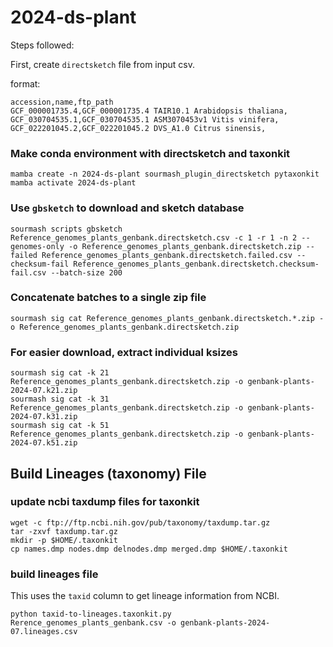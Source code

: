 # 2024-ds-plant

Steps followed:

First, create `directsketch` file from input csv.

format:
```
accession,name,ftp_path
GCF_000001735.4,GCF_000001735.4 TAIR10.1 Arabidopsis thaliana,
GCF_030704535.1,GCF_030704535.1 ASM3070453v1 Vitis vinifera,
GCF_022201045.2,GCF_022201045.2 DVS_A1.0 Citrus sinensis,
```

### Make conda environment with directsketch and taxonkit

```
mamba create -n 2024-ds-plant sourmash_plugin_directsketch pytaxonkit
mamba activate 2024-ds-plant
```

### Use `gbsketch` to download and sketch database

```
sourmash scripts gbsketch Reference_genomes_plants_genbank.directsketch.csv -c 1 -r 1 -n 2 --genomes-only -o Reference_genomes_plants_genbank.directsketch.zip --failed Reference_genomes_plants_genbank.directsketch.failed.csv --checksum-fail Reference_genomes_plants_genbank.directsketch.checksum-fail.csv --batch-size 200
```

### Concatenate batches to a single zip file
```
sourmash sig cat Reference_genomes_plants_genbank.directsketch.*.zip -o Reference_genomes_plants_genbank.directsketch.zip
```

### For easier download, extract individual ksizes

```
sourmash sig cat -k 21 Reference_genomes_plants_genbank.directsketch.zip -o genbank-plants-2024-07.k21.zip
sourmash sig cat -k 31 Reference_genomes_plants_genbank.directsketch.zip -o genbank-plants-2024-07.k31.zip
sourmash sig cat -k 51 Reference_genomes_plants_genbank.directsketch.zip -o genbank-plants-2024-07.k51.zip
```

## Build Lineages (taxonomy) File

### update ncbi taxdump files for taxonkit

```
wget -c ftp://ftp.ncbi.nih.gov/pub/taxonomy/taxdump.tar.gz
tar -zxvf taxdump.tar.gz
mkdir -p $HOME/.taxonkit
cp names.dmp nodes.dmp delnodes.dmp merged.dmp $HOME/.taxonkit
```

### build lineages file
This uses the `taxid` column to get lineage information from NCBI.

```
python taxid-to-lineages.taxonkit.py Rerence_genomes_plants_genbank.csv -o genbank-plants-2024-07.lineages.csv
```
